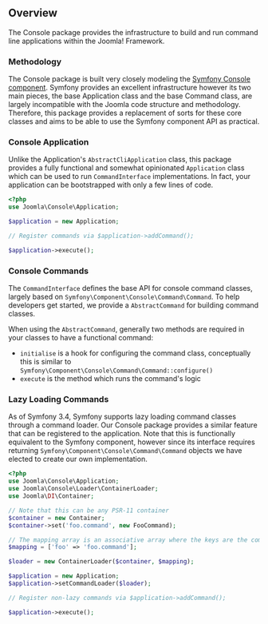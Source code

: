 ## Overview

The Console package provides the infrastructure to build and run command line applications within the Joomla! Framework.

### Methodology

The Console package is built very closely modeling the [Symfony Console component](https://symfony.com/components/Console). Symfony provides an
excellent infrastructure however its two main pieces, the base Application class and the base Command class, are largely incompatible with
the Joomla code structure and methodology. Therefore, this package provides a replacement of sorts for these core classes and aims to be able
to use the Symfony component API as practical.

### Console Application

Unlike the Application's `AbstractCliApplication` class, this package provides a fully functional and somewhat opinionated `Application` class
which can be used to run `CommandInterface` implementations. In fact, your application can be bootstrapped with only a few lines of code.

```php
<?php
use Joomla\Console\Application;

$application = new Application;

// Register commands via $application->addCommand();

$application->execute();
```

### Console Commands

The `CommandInterface` defines the base API for console command classes, largely based on `Symfony\Component\Console\Command\Command`. To help
developers get started, we provide a `AbstractCommand` for building command classes.

When using the `AbstractCommand`, generally two methods are required in your classes to have a functional command:

- `initialise` is a hook for configuring the command class, conceptually this is similar to `Symfony\Component\Console\Command\Command::configure()`
- `execute` is the method which runs the command's logic

### Lazy Loading Commands

As of Symfony 3.4, Symfony supports lazy loading command classes through a command loader. Our Console package provides a similar feature that can
be registered to the application. Note that this is functionally equivalent to the Symfony component, however since its interface requires returning
`Symfony\Component\Console\Command\Command` objects we have elected to create our own implementation.


```php
<?php
use Joomla\Console\Application;
use Joomla\Console\Loader\ContainerLoader;
use Joomla\DI\Container;

// Note that this can be any PSR-11 container
$container = new Container;
$container->set('foo.command', new FooCommand);

// The mapping array is an associative array where the keys are the command names and the values are the container service IDs
$mapping = ['foo' => 'foo.command'];

$loader = new ContainerLoader($container, $mapping);

$application = new Application;
$application->setCommandLoader($loader);

// Register non-lazy commands via $application->addCommand();

$application->execute();
```
